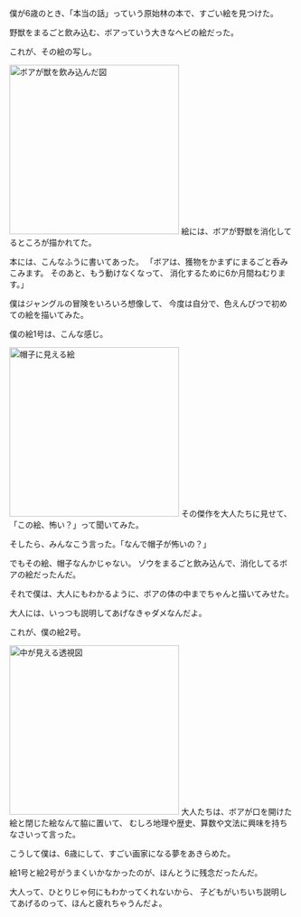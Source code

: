 僕が6歳のとき、「本当の話」っていう原始林の本で、すごい絵を見つけた。

野獣をまるごと飲み込む、ボアっていう大きなヘビの絵だった。

これが、その絵の写し。

<img src="{{ site.baseurl }}/assets/images/boa_open.png" alt="ボアが獣を飲み込んだ図" width="300">
絵には、ボアが野獣を消化してるところが描かれてた。

本には、こんなふうに書いてあった。
「ボアは、獲物をかまずにまるごと呑みこみます。
そのあと、もう動けなくなって、
消化するために6か月間ねむります。」

僕はジャングルの冒険をいろいろ想像して、
今度は自分で、色えんぴつで初めての絵を描いてみた。

僕の絵1号は、こんな感じ。

<img src="{{ site.baseurl }}/assets/images/boa_hat.png" alt="帽子に見える絵" width="300">
その傑作を大人たちに見せて、「この絵、怖い？」って聞いてみた。

そしたら、みんなこう言った。「なんで帽子が怖いの？」

でもその絵、帽子なんかじゃない。
ゾウをまるごと飲み込んで、消化してるボアの絵だったんだ。

それで僕は、大人にもわかるように、ボアの体の中までちゃんと描いてみせた。

大人には、いっつも説明してあげなきゃダメなんだよ。

これが、僕の絵2号。

<img src="{{ site.baseurl }}/assets/images/boa_inside.png" alt="中が見える透視図" width="300">
大人たちは、ボアが口を開けた絵と閉じた絵なんて脇に置いて、
むしろ地理や歴史、算数や文法に興味を持ちなさいって言った。

こうして僕は、6歳にして、すごい画家になる夢をあきらめた。

絵1号と絵2号がうまくいかなかったのが、ほんとうに残念だったんだ。

大人って、ひとりじゃ何にもわかってくれないから、
子どもがいちいち説明してあげるのって、ほんと疲れちゃうんだよ。

